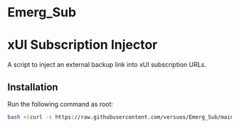 # Emerg_Sub

# xUI Subscription Injector

A script to inject an external backup link into xUI subscription URLs.

## Installation
Run the following command as root:
```bash
bash <(curl -s https://raw.githubusercontent.com/versuos/Emerg_Sub/main/xui-subscription-injector.sh)
